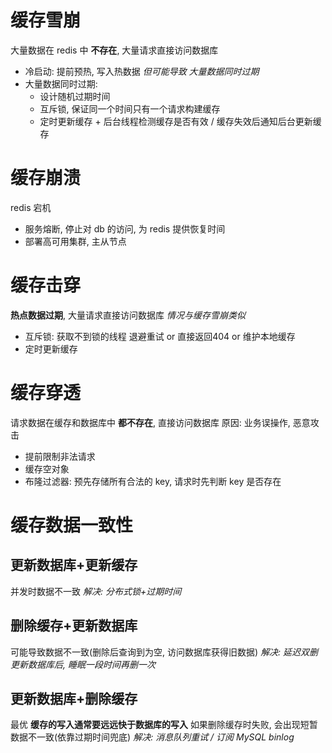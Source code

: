 # 缓存雪崩
大量数据在 redis 中 **不存在**, 大量请求直接访问数据库
- 冷启动: 提前预热, 写入热数据 *但可能导致 大量数据同时过期*
- 大量数据同时过期: 
	- 设计随机过期时间
	- 互斥锁, 保证同一个时间只有一个请求构建缓存
	- 定时更新缓存 + 后台线程检测缓存是否有效 / 缓存失效后通知后台更新缓存
# 缓存崩溃
redis 宕机
- 服务熔断, 停止对 db 的访问, 为 redis 提供恢复时间
- 部署高可用集群, 主从节点
# 缓存击穿
**热点数据过期**, 大量请求直接访问数据库
*情况与缓存雪崩类似*
- 互斥锁: 获取不到锁的线程 退避重试 or 直接返回404 or 维护本地缓存
- 定时更新缓存
# 缓存穿透
请求数据在缓存和数据库中 **都不存在**, 直接访问数据库
原因: 业务误操作, 恶意攻击
- 提前限制非法请求
- 缓存空对象
- 布隆过滤器: 预先存储所有合法的 key, 请求时先判断 key 是否存在
# 缓存数据一致性
## 更新数据库+更新缓存
并发时数据不一致
*解决: 分布式锁+过期时间* 
## 删除缓存+更新数据库
可能导致数据不一致(删除后查询到为空, 访问数据库获得旧数据)
*解决: 延迟双删 更新数据库后, 睡眠一段时间再删一次*
## 更新数据库+删除缓存
最优 **缓存的写入通常要远远快于数据库的写入**
如果删除缓存时失败, 会出现短暂数据不一致(依靠过期时间兜底)
*解决: 消息队列重试 / 订阅 MySQL binlog*
